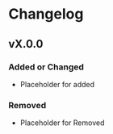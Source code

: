 # Changelog

## vX.0.0

### Added or Changed

- Placeholder for added

### Removed

- Placeholder for Removed
